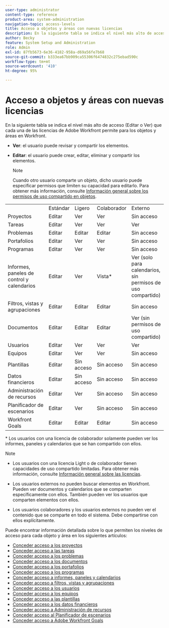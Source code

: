 ```yaml
---
user-type: administrator
content-type: reference
product-area: system-administration
navigation-topic: access-levels
title: Acceso a objetos y áreas con nuevas licencias
description: En la siguiente tabla se indica el nivel más alto de acceso (Editar o Ver) que cada una de las licencias de Adobe Workfront permite para los objetos y áreas en Workfront.
author: Becky
feature: System Setup and Administration
role: Admin
exl-id: 87fb5673-6e36-4182-958a-d69a56fe7b68
source-git-commit: b333ea67bb909ca55306f6474832c275ebad590c
workflow-type: tm+mt
source-wordcount: '410'
ht-degree: 95%

---
```


# Acceso a objetos y áreas con nuevas licencias

<!-- Audited: 2/2024 -->

En la siguiente tabla se indica el nivel más alto de acceso (Editar o Ver) que cada una de las licencias de Adobe Workfront permite para los objetos y áreas en Workfront.

* **Ver**: el usuario puede revisar y compartir los elementos.
* **Editar**: el usuario puede crear, editar, eliminar y compartir los elementos. 

  >[!NOTE]
  >
  >Cuando otro usuario comparte un objeto, dicho usuario puede especificar permisos que limiten su capacidad para editarlo. Para obtener más información, consulte [Información general sobre los permisos de uso compartido en objetos](../../../workfront-basics/grant-and-request-access-to-objects/sharing-permissions-on-objects-overview.md).

<table style="table-layout:auto">
    <tr>
        <td></td>
        <td>Estándar</td>
        <td>Ligero</td>
        <td>Colaborador</td>
        <td>Externo</td>
    </tr>
    <tr>
        <td>Proyectos</td>
        <td>Editar</td>
        <td>Ver</td>
        <td>Ver</td>
        <td>Sin acceso</td>
    </tr>
    <tr>
        <td>Tareas</td>
        <td>Editar</td>
        <td>Ver</td>
        <td>Ver</td>
        <td>Ver</td>
    </tr>
    <tr>
        <td>Problemas</td>
        <td>Editar</td>
        <td>Editar</td>
        <td>Editar</td>
        <td>Sin acceso</td>
    </tr>
    <tr>
        <td>Portafolios</td>
        <td>Editar</td>
        <td>Ver</td>
        <td>Ver</td>
        <td>Sin acceso</td>
    </tr>
    <tr>
        <td>Programas</td>
        <td>Editar</td>
        <td>Ver</td>
        <td>Ver</td>
        <td>Sin acceso</td>
    </tr>
    <tr>
        <td>Informes, paneles de control y calendarios</td>
        <td>Editar</td>
        <td>Ver</td>
        <td>Vista*</td>
        <td>Ver (solo para calendarios, sin permisos de uso compartido)</td>
    </tr>
    <tr>
        <td>Filtros, vistas y agrupaciones</td>
        <td>Editar</td>
        <td>Editar</td>
        <td>Editar</td>
        <td>Sin acceso</td>
    </tr>
    <tr>
        <td>Documentos</td>
        <td>Editar</td>
        <td>Editar</td>
        <td>Editar</td>
        <td>Ver (sin permisos de uso compartido)</td>
    </tr>
    <tr>
        <td>Usuarios</td>
        <td>Editar</td>
        <td>Ver</td>
        <td>Ver</td>
        <td>Ver</td>
    </tr>
    <tr>
        <td>Equipos</td>
        <td>Editar</td>
        <td>Ver</td>
        <td>Ver</td>
        <td>Sin acceso</td>
    </tr>
    <tr>
        <td>Plantillas</td>
        <td>Editar</td>
        <td>Sin acceso</td>
        <td>Sin acceso</td>
        <td>Sin acceso</td>
    </tr>
    <tr>
        <td>Datos financieros</td>
        <td>Editar</td>
        <td>Sin acceso</td>
        <td>Sin acceso</td>
        <td>Sin acceso</td>
    </tr>
    <tr>
        <td>Administración de recursos</td>
        <td>Editar</td>
        <td>Ver</td>
        <td>Sin acceso</td>
        <td>Sin acceso</td>
    </tr>
    <tr>
        <td>Planificador de escenarios</td>
        <td>Editar</td>
        <td>Ver</td>
        <td>Sin acceso</td>
        <td>Sin acceso</td>
    </tr>
    <tr>
        <td>Workfront Goals</td>
        <td>Editar</td>
        <td>Editar</td>
        <td>Editar</td>
        <td>Sin acceso</td>
    </tr>
</table>

&#42; Los usuarios con una licencia de colaborador solamente pueden ver los informes, paneles y calendarios que se han compartido con ellos.

>[!NOTE]
>
>* Los usuarios con una licencia Light o de colaborador tienen capacidades de uso compartido limitadas. Para obtener más información, consulte [Información general sobre las licencias](/help/quicksilver/administration-and-setup/add-users/how-access-levels-work/licenses-overview.md).
>
>* Los usuarios externos no pueden buscar elementos en Workfront. Pueden ver documentos y calendarios que se comparten específicamente con ellos. También pueden ver los usuarios que comparten elementos con ellos.
>
>* Los usuarios colaboradores y los usuarios externos no pueden ver el contenido que se comparte en todo el sistema.  Debe compartirse con ellos explícitamente.

Puede encontrar información detallada sobre lo que permiten los niveles de acceso para cada objeto y área en los siguientes artículos:

* [Conceder acceso a los proyectos](../../../administration-and-setup/add-users/configure-and-grant-access/grant-access-projects.md)
* [Conceder acceso a las tareas](../../../administration-and-setup/add-users/configure-and-grant-access/grant-access-tasks.md)
* [Conceder acceso a los problemas](../../../administration-and-setup/add-users/configure-and-grant-access/grant-access-issues.md)
* [Conceder acceso a los documentos](../../../administration-and-setup/add-users/configure-and-grant-access/grant-access-documents.md)
* [Conceder acceso a los portafolios](../../../administration-and-setup/add-users/configure-and-grant-access/grant-access-portfolios.md)
* [Conceder acceso a los programas](../../../administration-and-setup/add-users/configure-and-grant-access/grant-access-programs.md)
* [Conceder acceso a informes, paneles y calendarios](../../../administration-and-setup/add-users/configure-and-grant-access/grant-access-reports-dashboards-calendars.md)
* [Conceder acceso a filtros, vistas y agrupaciones](../../../administration-and-setup/add-users/configure-and-grant-access/grant-access-fvg.md)
* [Conceder acceso a los usuarios](../../../administration-and-setup/add-users/configure-and-grant-access/grant-access-other-users.md)
* [Conceder acceso a los equipos](../../../administration-and-setup/add-users/configure-and-grant-access/grant-access-teams.md)
* [Conceder acceso a las plantillas](../../../administration-and-setup/add-users/configure-and-grant-access/grant-access-templates.md)
* [Conceder acceso a los datos financieros](../../../administration-and-setup/add-users/configure-and-grant-access/grant-access-financial.md)
* [Conceder acceso a Administración de recursos](../../../administration-and-setup/add-users/configure-and-grant-access/grant-access-resource-management.md)
* [Conceder acceso al Planificador de escenarios](../../../administration-and-setup/add-users/configure-and-grant-access/grant-access-sp.md)
* [Conceder acceso a Adobe Workfront Goals](../../../administration-and-setup/add-users/configure-and-grant-access/grant-access-goals.md)
